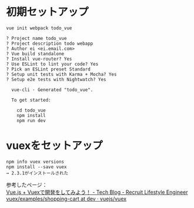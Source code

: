 # 初期セットアップ

    vue init webpack todo_vue

    ? Project name todo_vue
    ? Project description todo webapp
    ? Author ei <ei.email.com>
    ? Vue build standalone
    ? Install vue-router? Yes
    ? Use ESLint to lint your code? Yes
    ? Pick an ESLint preset Standard
    ? Setup unit tests with Karma + Mocha? Yes
    ? Setup e2e tests with Nightwatch? Yes

      vue-cli · Generated "todo_vue".

      To get started:

        cd todo_vue
        npm install
        npm run dev


# vuexをセットアップ

    npm info vuex versions
    npm install --save vuex
    → 2.3.1がインストールされた

参考したページ：  
[Vue.js + Vuexで開発をしてみよう！ - Tech Blog - Recruit Lifestyle Engineer](http://engineer.recruit-lifestyle.co.jp/techblog/2016-09-15-try-vue-flux/)  
[vuex/examples/shopping-cart at dev · vuejs/vuex](https://github.com/vuejs/vuex/tree/dev/examples/shopping-cart)
